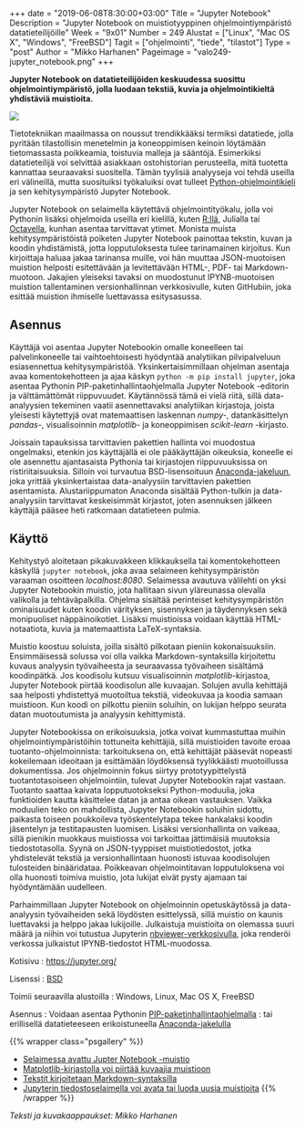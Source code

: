 +++
date = "2019-06-08T8:30:00+03:00"
Title = "Jupyter Notebook"
Description = "Jupyter Notebook on muistiotyyppinen ohjelmointiympäristö datatieteilijöille"
Week = "9x01"
Number = 249
Alustat = ["Linux", "Mac OS X", "Windows", "FreeBSD"]
Tagit = ["ohjelmointi", "tiede", "tilastot"]
Type = "post"
Author = "Mikko Harhanen"
Pageimage = "valo249-jupyter_notebook.png"
+++

**Jupyter Notebook on datatieteilijöiden keskuudessa suosittu ohjelmointiympäristö, jolla luodaan tekstiä, kuvia ja ohjelmointikieltä yhdistäviä muistioita.**

![ ](/images/valo249-jupyter_notebook.png "fig:valo249-jupyter_notebook.png")

Tietotekniikan maailmassa on noussut trendikkääksi termiksi datatiede, jolla pyritään tilastollisin menetelmin ja koneoppimisen keinoin löytämään tietomassasta poikkeamia, toistuvia malleja ja sääntöjä. Esimerkiksi datatieteilijä voi selvittää asiakkaan ostohistorian perusteella, mitä tuotetta kannattaa seuraavaksi suositella. Tämän tyylisiä analyyseja voi tehdä useilla eri välineillä, mutta suosituiksi työkaluiksi ovat tulleet [Python-ohjelmointikieli](/python/) ja sen kehitysympäristö Jupyter Notebook.

Jupyter Notebook on selaimella käytettävä ohjelmointityökalu, jolla voi Pythonin lisäksi ohjelmoida useilla eri kielillä, kuten [R:llä](/r/), Julialla tai [Octavella](/gnu_octave/), kunhan asentaa tarvittavat ytimet. Monista muista kehitysympäristöistä poiketen Jupyter Notebook painottaa tekstin, kuvan ja koodin yhdistämistä, jotta lopputuloksesta tulee tarinamainen kirjoitus. Kun kirjoittaja haluaa jakaa tarinansa muille, voi hän muuttaa JSON-muotoisen muistion helposti esitettävään ja levitettävään HTML-, PDF- tai Markdown-muotoon. Jakajien yleiseksi tavaksi on muodostunut IPYNB-muotoisen muistion tallentaminen versionhallinnan verkkosivulle, kuten GitHubiin, joka esittää muistion ihmiselle luettavassa esitysasussa.

Asennus
-------

Käyttäjä voi asentaa Jupyter Notebookin omalle koneelleen tai palvelinkoneelle tai vaihtoehtoisesti hyödyntää analytiikan pilvipalveluun esiasennettua kehitysympäristöä. Yksinkertaisimmillaan ohjelman asentaja avaa komentokehotteen ja ajaa käskyn `python -m pip install jupyter`, joka asentaa Pythonin PIP-paketinhallintaohjelmalla Jupyter Notebook -editorin ja välttämättömät riippuvuudet. Käytännössä tämä ei vielä riitä, sillä data-analyysien tekeminen vaatii asennettavaksi analytiikan kirjastoja, joista yleisesti käytettyjä ovat matemaattisen laskennan *numpy-*, datankäsittelyn *pandas-*, visualisoinnin *matplotlib-* ja koneoppimisen *scikit-learn* -kirjasto.

Joissain tapauksissa tarvittavien pakettien hallinta voi muodostua ongelmaksi, etenkin jos käyttäjällä ei ole pääkäyttäjän oikeuksia, koneelle ei ole asennettu ajantasaista Pythonia tai kirjastojen riippuvuuksissa on ristiriitaisuuksia. Silloin voi turvautua BSD-lisensoituun [Anaconda-jakeluun](https://www.anaconda.com/distribution/), joka yrittää yksinkertaistaa data-analyysiin tarvittavien pakettien asentamista. Alustariippumaton Anaconda sisältää Python-tulkin ja data-analyysiin tarvittavat keskeisimmät kirjastot, joten asennuksen jälkeen käyttäjä pääsee heti ratkomaan datatieteen pulmia.

Käyttö
------

Kehitystyö aloitetaan pikakuvakkeen klikkauksella tai komentokehotteen käskyllä `jupyter notebook`, joka avaa selaimeen kehitysympäristön varaaman osoitteen *localhost:8080*. Selaimessa avautuva välilehti on yksi Jupyter Notebookin muistio, jota hallitaan sivun yläreunassa olevalla valikolla ja tehtäväpalkilla. Ohjelma sisältää perinteiset kehitysympäristön ominaisuudet kuten koodin värityksen, sisennyksen ja täydennyksen sekä monipuoliset näppäinoikotiet. Lisäksi muistioissa voidaan käyttää HTML-notaatiota, kuvia ja matemaattista LaTeX-syntaksia.

Muistio koostuu soluista, joilla sisältö pilkotaan pieniin kokonaisuuksiin. Ensimmäisessä solussa voi olla vaikka Markdown-syntaksilla kirjoitettu kuvaus analyysin työvaiheesta ja seuraavassa työvaiheen sisältämä koodinpätkä. Jos koodisolu kutsuu visualisoinnin *matplotlib*-kirjastoa, Jupyter Notebook piirtää koodisolun alle kuvaajan. Solujen avulla kehittäjä saa helposti yhdistettyä muotoiltua tekstiä, videokuvaa ja koodia samaan muistioon. Kun koodi on pilkottu pieniin soluihin, on lukijan helppo seurata datan muotoutumista ja analyysin kehittymistä.

Jupyter Notebookissa on erikoisuuksia, jotka voivat kummastuttaa muihin ohjelmointiympäristöihin tottuneita kehittäjiä, sillä muistioiden tavoite eroaa tuotanto-ohjelmoinnista: tarkoituksena on, että kehittäjät pääsevät nopeasti kokeilemaan ideoitaan ja esittämään löydöksensä tyylikkäästi muotoillussa dokumentissa. Jos ohjelmoinnin fokus siirtyy prototyypittelystä tuotantotasoiseen ohjelmointiin, tulevat Jupyter Notebookin rajat vastaan. Tuotanto saattaa kaivata lopputuotokseksi Python-moduulia, joka funktioiden kautta käsittelee datan ja antaa oikean vastauksen. Vaikka moduulien teko on mahdollista, Jupyter Notebookin soluihin sidottu, paikasta toiseen poukkoileva työskentelytapa tekee hankalaksi koodin jäsentelyn ja testitapausten luomisen. Lisäksi versionhallinta on vaikeaa, sillä pienikin muokkaus muistiossa voi tarkoittaa jättimäisiä muutoksia tiedostotasolla. Syynä on JSON-tyyppiset muistiotiedostot, jotka yhdistelevät tekstiä ja versionhallintaan huonosti istuvaa koodisolujen tulosteiden binääridataa. Poikkeavan ohjelmointitavan lopputuloksena voi olla huonosti toimiva muistio, jota lukijat eivät pysty ajamaan tai hyödyntämään uudelleen.

Parhaimmillaan Jupyter Notebook on ohjelmoinnin opetuskäytössä ja data-analyysin työvaiheiden sekä löydösten esittelyssä, sillä muistio on kaunis luettavaksi ja helppo jakaa lukijoille. Julkaistuja muistioita on olemassa suuri määrä ja niihin voi tutustua Jupyterin [nbviewer-verkkosivulla](https://nbviewer.jupyter.org/), joka renderöi verkossa julkaistut IPYNB-tiedostot HTML-muodossa.

Kotisivu
:   <https://jupyter.org/>

Lisenssi
:   [BSD](https://opensource.org/licenses/BSD-3-Clause)

Toimii seuraavilla alustoilla
:   Windows, Linux, Mac OS X, FreeBSD

Asennus
:   Voidaan asentaa Pythonin [PIP-paketinhallintaohjelmalla](https://pypi.org/project/jupyter/)
:   tai erillisellä datatieteeseen erikoistuneella [Anaconda-jakelulla](https://www.anaconda.com/distribution/)

{{% wrapper class="psgallery" %}}
-   [Selaimessa avattu Jupter Notebook -muistio](/images/jupyter_notebook-1.png)
-   [Matplotlib-kirjastolla voi piirtää kuvaajia muistioon](/images/jupyter_notebook-2.png)
-   [Tekstit kirjoitetaan Markdown-syntaksilla](/images/jupyter_notebook-3.png)
-   [Jupyterin tiedostoselaimella voi avata tai luoda uusia muistioita](/images/jupyter_notebook-4.png)
{{% /wrapper %}}

*Teksti ja kuvakaappaukset: Mikko Harhanen*
